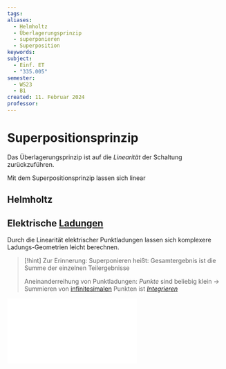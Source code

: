 ```yaml
---
tags: 
aliases:
  - Helmholtz
  - Überlagerungsprinzip
  - superponieren
  - Superposition
keywords: 
subject:
  - Einf. ET
  - "335.005"
semester:
  - WS23
  - B1
created: 11. Februar 2024
professor:
---
```

 

# Superpositionsprinzip

Das Überlagerungsprinzip ist auf die *Linearität* der Schaltung zurückzuführen.

Mit dem Superpositionsprinzip lassen sich linear

## Helmholtz

## Elektrische [Ladungen](Statisches%20E-Feld.md)

Durch die Linearität elektrischer Punktladungen lassen sich komplexere Ladungs-Geometrien leicht berechnen. 

> [!hint] Zur Erinnerung:
> Superponieren heißt: Gesamtergebnis ist die Summe der einzelnen Teilergebnisse
> 
> Aneinanderreihung von Punktladungen: *Punkte* sind beliebig klein $\to$ Summieren von [infinitesimalen](../Mathematik/{MOC}%20Infinitesimalrechnung.md) Punkten ist *[Integrieren](../Mathematik/mathe%20(3)/Integralrechnung.md)*   

![Linienladung](Linienladung.md)
